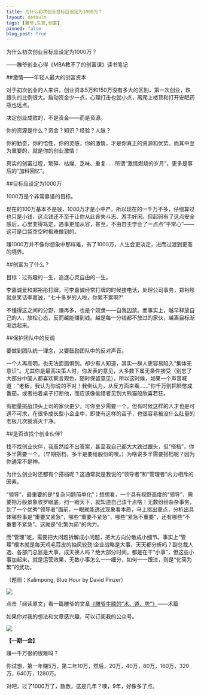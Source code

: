 ```yaml
---
title: 为什么初次创业目标应设定为1000万？
layout: default
tags: [雕爷,生意,创富]
pinned: false
blog_post: true
---
```



为什么初次创业目标应设定为1000万？

——雕爷创业心得《MBA教不了的创富课》读书笔记

##激情——年轻人最大的创富资本

对于初次创业的人来讲，创业资本5万和150万没有多大的区别，第一次创业，跌跟头的比例很大。启动资金少一点，心理打击也就小点，离爬上楼顶和打开安眠药瓶也远点。

决定创业成败的，不是资金——而是资源。

你的资源是什么？资金？知识？经验？人脉？

你的勤奋，你的悟性，你的灵感，你的激情，才是你真正的资源和优势。而其中至为重要的，就是你的创业激情！

真实的创富过程，琐碎、枯燥、乏味、重复……所谓“激情燃烧的岁月”，更多是事后的“加料回忆”。


##目标应设定为1000万

1000万是个非常靠谱的目标。

现在的100万基本不是钱，1000万才是小中产。所以现在的一千万不多，仔细算过也只是小钱，这点钱还不至于让你从此丧失斗志、游手好闲。但起码有了这点安全感后，心里变得笃定，遇事更加从容，甚至，不由自主学会了一点点“平常心”——这可是口袋空空时极难做到的。

赚1000万并不像你想象中那样难，有了1000万，人生会更淡定，进而过渡到更髙的境界。


##创富为了什么？

目标：过有趣的一生，追逐心灵自由的一生。

李嘉诚爱和郑裕彤打牌，可李嘉诚经常打牌的时候接电话，处理公司事务，郑裕彤就总笑话李嘉诚，“七十多岁的人啦，你累不累啊?”

不懂得这之间的分野，赚再多，也是个奴隶——自我囚禁。而事实上，越早释放自己的人，放松心态，反而越能赚到钱。越是每一分钱都不放过的家伙，越离目标渐渐远起来。

##保护团队中的反调

要做到团队统一理念，又要鼓励团队中的反对声音。

一个人再高明，也无法面面俱到。却少有人知道，其实一群人更容易陷入“集体无意识”。尤其你是最高决策人时，你发表的意见，大多数下属无条件接受（别忘了大部分中国人都喜欢察言观色，随时保留意见）。所以这时候，如果一个声音喊道：“老板，我认为你说的不对！我倒认为，从反方面来看……”你千万别把脸憋成番茄，或者拍着桌子打断他，而应该像偷猎者见到大熊猫般欣喜若狂。

有胆量挑战顶头上司的家伙更少，可你至少需要一个。但有时候这样的人才也是可遇不可求，在很多成长型小企业中，即使有这样的苗子，也很容易被没什么肚量的老板几次就消灭干净。

##是否该找个创业伙伴?

找不找创业伙伴，我虽然给不出答案，甚至我自己都大大跌过跟头，但“搭档”，你多半需要一个。（早期搭档，多半是要给股份的噢。）为啥说多半需要搭档呢？因为你通常不是神。

为什么创业时还都有个搭档呢？这通常就是我说的“领导者”和“管理者”内力相斥的因素。

“领导”，最重要的是“复杂问题简单化”；想想看，一个具有视野高度的“领导”，需要把万般景象收罗眼底，扫一眼天下，就知道自己该干点啥！无数纷纷杂杂事务，到了一个优秀“领导者”面前，一眼就能透过现象看本质，马上挑出重点，分析出具体哪些事是“重要又紧急”，哪些“重要不紧急”，哪些“紧急不重要”，还有哪些“不重要不紧急”。这就是“化繁为简”的内力。

而“管理”呢，需要把大问题拆解成小问题，把大方向分散成小细节。事实上“管理”根本就是每天鸡毛蒜皮的抽风较劲!企业战略是大事，天天都分析吗？副总裁人选、各部门总监是大事，成天换人吗？绝大部分时间，都是在干“小事”，但这些小事加起来，就是运营效果，无数小事怎么一一细分，如何一一跟进，则是“化简为繁”的武功。


（题图：Kalimpong, Blue Hour by David Pinzer）

![](http://cnfeat.qiniudn.com/mHDSX.png)

点击「阅读原文」看一篇雕爷的文章[《雕爷牛腩的“术、道、势”》](http://mp.weixin.qq.com/s?__biz=MjM5MzEyOTA0OQ==&amp;mid=200006881&amp;idx=1&amp;sn=7d6bbcb86125348acf7593e6bb850c2b&amp;scene=1#rd)——术篇

如果你对我的想法和文章感兴趣，可以订阅我的公众号。

![](http://cnfeat.qiniudn.com/1000.png)

**【一期一会】**

赚一千万很的很难吗？

你试想，第一年赚5万，第二年10万，然后，20万，40万，80万，160万，320万，640万，1280万。

对吧，过了1000万了，数数，这是几年？噢，9年，好像多了点。



